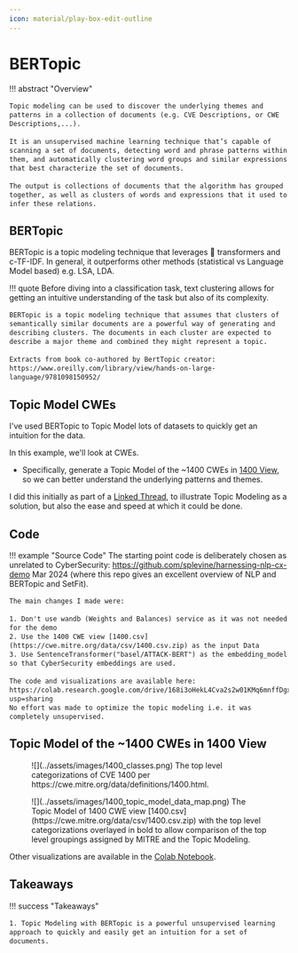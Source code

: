 ```yaml
---
icon: material/play-box-edit-outline 
---
```


# BERTopic

!!! abstract "Overview"

    Topic modeling can be used to discover the underlying themes and patterns in a collection of documents (e.g. CVE Descriptions, or CWE Descriptions,...).

    It is an unsupervised machine learning technique that’s capable of scanning a set of documents, detecting word and phrase patterns within them, and automatically clustering word groups and similar expressions that best characterize the set of documents.

    The output is collections of documents that the algorithm has grouped together, as well as clusters of words and expressions that it used to infer these relations.


## BERTopic
BERTopic is a topic modeling technique that leverages 🤗 transformers and c-TF-IDF. In general, it outperforms other methods (statistical vs Language Model based) e.g. LSA, LDA. 

!!! quote
    Before diving into a classification task, text clustering allows for getting an intuitive understanding of the task but also of its complexity.

    BERTopic is a topic modeling technique that assumes that clusters of semantically similar documents are a powerful way of generating and describing clusters. The documents in each cluster are expected to describe a major theme and combined they might represent a topic.

    Extracts from book co-authored by BertTopic creator: https://www.oreilly.com/library/view/hands-on-large-language/9781098150952/


## Topic Model CWEs

I've used BERTopic to Topic Model lots of datasets to quickly get an intuition for the data.

In this example, we'll look at CWEs. 

* Specifically, generate a Topic Model of the ~1400 CWEs in [1400 View](https://cwe.mitre.org/data/definitions/1400.html), so we can better understand the underlying patterns and themes.

I did this initially as part of a [Linked Thread](https://www.linkedin.com/feed/update/urn:li:activity:7186373368344920064?commentUrn=urn%3Ali%3Acomment%3A%28activity%3A7186373368344920064%2C7186485198996353024%29&dashCommentUrn=urn%3Ali%3Afsd_comment%3A%287186485198996353024%2Curn%3Ali%3Aactivity%3A7186373368344920064%29), to illustrate Topic Modeling as a solution, but also the ease and speed at which it could be done.

## Code

!!! example "Source Code"
    The starting point code is deliberately chosen as unrelated to CyberSecurity: https://github.com/splevine/harnessing-nlp-cx-demo Mar 2024 (where this repo gives an excellent overview of NLP and BERTopic and SetFit).

    The main changes I made were:

    1. Don't use wandb (Weights and Balances) service as it was not needed for the demo
    2. Use the 1400 CWE view [1400.csv](https://cwe.mitre.org/data/csv/1400.csv.zip) as the input Data
    3. Use SentenceTransformer("basel/ATTACK-BERT") as the embedding_model so that CyberSecurity embeddings are used.

    The code and visualizations are available here: https://colab.research.google.com/drive/168i3oHekL4Cva2s2w01KMq6mnffDgxIS?usp=sharing
    No effort was made to optimize the topic modeling i.e. it was completely unsupervised.



## Topic Model of the ~1400 CWEs in 1400 View

<figure markdown>
![](../assets/images/1400_classes.png)
The top level categorizations of CVE 1400 per https://cwe.mitre.org/data/definitions/1400.html.
</figure>


<figure markdown>
![](../assets/images/1400_topic_model_data_map.png)
The Topic Model of 1400 CWE view [1400.csv](https://cwe.mitre.org/data/csv/1400.csv.zip) with the top level categorizations overlayed in bold to allow comparison of the top level groupings assigned by MITRE and the Topic Modeling.
</figure>


Other visualizations are available in the [Colab Notebook](https://colab.research.google.com/drive/168i3oHekL4Cva2s2w01KMq6mnffDgxIS?usp=sharing).



## Takeaways
  
!!! success "Takeaways" 

    1. Topic Modeling with BERTopic is a powerful unsupervised learning approach to quickly and easily get an intuition for a set of documents.